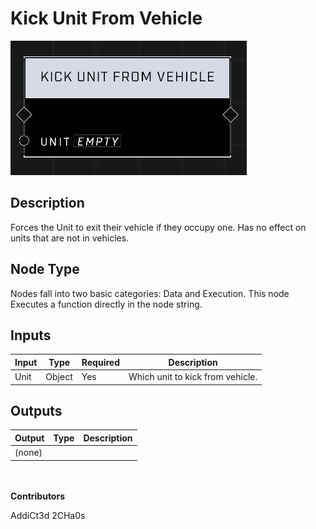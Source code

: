 # Kick Unit From Vehicle
![](../../../.gitbook/assets/kick-unit-from-vehicle.JPG)
## Description
Forces the Unit to exit their vehicle if they occupy one. Has no effect on units that are not in vehicles.

## Node Type
Nodes fall into two basic categories: Data and Execution. This node Executes a function directly in the node string.

## Inputs
| Input | Type | Required | Description |
|------------------|------------------|----------|--------------------------------------------------------------|
| Unit | Object | Yes | Which unit to kick from vehicle. |

## Outputs
| Output | Type | Description |
|------------------|------------------|--------------------------------------------------------------|
| (none) | | |

\
\
**Contributors**

AddiCt3d 2CHa0s